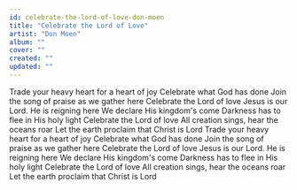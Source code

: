 ```yaml
---
id: celebrate-the-lord-of-love-don-moen
title: "Celebrate the Lord of Love"
artist: "Don Moen"
album: ""
cover: ""
created: ""
updated: ""
---
```


Trade your heavy heart for a heart of joy
Celebrate what God has done
Join the song of praise as we gather here
Celebrate the Lord of love
Jesus is our Lord. He is reigning here
We declare His kingdom's come
Darkness has to flee in His holy light
Celebrate the Lord of love
All creation sings, hear the oceans roar
Let the earth proclaim that Christ is Lord
Trade your heavy heart for a heart of joy
Celebrate what God has done
Join the song of praise as we gather here
Celebrate the Lord of love
Jesus is our Lord. He is reigning here
We declare His kingdom's come
Darkness has to flee in His holy light
Celebrate the Lord of love
All creation sings, hear the oceans roar
Let the earth proclaim that Christ is Lord